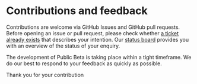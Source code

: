 # Contributions and feedback

Contributions are welcome via GitHub Issues and GitHub pull requests. Before opening an issue or pull request, please check whether [a ticket already exists](https://github.com/swiyu-admin-ch/didresolver/issues) that describes your intention. Our [status board](https://github.com/orgs/swiyu-admin-ch/projects/2) provides you with an overview of the status of your enquiry.

The development of Public Beta is taking place within a tight timeframe. We do our best to respond to your feedback as quickly as possible.

Thank you for your contribution
